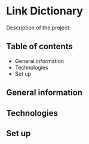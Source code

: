 # Link Dictionary
Description of the project
## Table of contents
* General information
* Technologies
* Set up

## General information
## Technologies
## Set up

